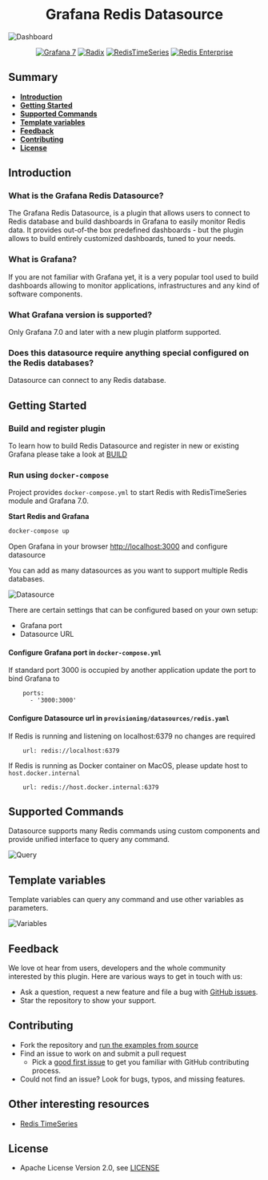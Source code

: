 <br/>
<div id="title" align="center">
    <h1>Grafana Redis Datasource</h1>
</div>

![Dashboard](https://github.com/RedisTimeSeries/grafana-redis-datasource/blob/master/images/redis-dashboard.png)

<div id="badges" align="center">

[![Grafana 7](https://img.shields.io/badge/Grafana-7-red)](https://www.grafana.com)
[![Radix](https://img.shields.io/badge/Radix-powered-blue)](https://github.com/mediocregopher/radix)
[![RedisTimeSeries](https://img.shields.io/badge/RedisTimeSeries-inspired-yellowgreen)](https://oss.redislabs.com/redistimeseries/)
[![Redis Enterprise](https://img.shields.io/badge/Redis%20Enterprise-supported-orange)](https://redislabs.com/redis-enterprise/)

</div>

## Summary

- [**Introduction**](#website)
- [**Getting Started**](#getting-started)
- [**Supported Commands**](#supported-commands)
- [**Template variables**](#templates-variables)
- [**Feedback**](#feedback)
- [**Contributing**](#contributing)
- [**License**](#license)

## Introduction
### What is the Grafana Redis Datasource?

The Grafana Redis Datasource, is a plugin that allows users to connect to Redis database and build dashboards in Grafana to easily monitor Redis data. It provides out-of-the box predefined dashboards - but the plugin allows to build entirely customized dashboards, tuned to your needs.

### What is Grafana?

If you are not familiar with Grafana yet, it is a very popular tool used to build dashboards allowing to monitor applications, infrastructures and any kind of software components.

### What Grafana version is supported?

Only Grafana 7.0 and later with a new plugin platform supported.

### Does this datasource require anything special configured on the Redis databases?

Datasource can connect to any Redis database.


## Getting Started

### Build and register plugin

To learn how to build Redis Datasource and register in new or existing Grafana please take a look at [BUILD](https://github.com/RedisTimeSeries/grafana-redis-datasource/blob/master/BUILD.md)

### Run using `docker-compose`


Project provides `docker-compose.yml` to start Redis with RedisTimeSeries module and Grafana 7.0.


**Start Redis and Grafana**
```bash
docker-compose up
```

Open Grafana in your browser [http://localhost:3000](http://localhost:3000) and configure datasource

You can add as many datasources as you want to support multiple Redis databases.

![Datasource](https://github.com/RedisTimeSeries/grafana-redis-datasource/blob/master/images/datasource.png)

There are certain settings that can be configured based on your own setup:
- Grafana port
- Datasource URL

#### Configure Grafana port in `docker-compose.yml`

If standard port 3000 is occupied by another application update the port to bind Grafana to

```
    ports:
      - '3000:3000'
```

#### Configure Datasource url in `provisioning/datasources/redis.yaml`

If Redis is running and listening on localhost:6379 no changes are required

```
    url: redis://localhost:6379
```

If Redis is running as Docker container on MacOS, please update host to `host.docker.internal`

```
    url: redis://host.docker.internal:6379
```


## Supported Commands

Datasource supports many Redis commands using custom components and provide unified interface to query any command.

![Query](https://github.com/RedisTimeSeries/grafana-redis-datasource/blob/master/images/query.png)

## Template variables

Template variables can query any command and use other variables as parameters.

![Variables](https://github.com/RedisTimeSeries/grafana-redis-datasource/blob/master/images/variables.png)

## Feedback

We love ot hear from users, developers and the whole community interested by this plugin. Here are various ways to get in touch with us:
- Ask a question, request a new feature and file a bug with [GitHub issues](https://github.com/RedisTimeSeries/grafana-redis-datasource/issues/new).
- Star the repository to show your support.

## Contributing

- Fork the repository and [run the examples from source](doc/Developing.md#quick-start)
- Find an issue to work on and submit a pull request
  - Pick a [good first issue](https://github.com/eclipse-theia/theia/labels/good%20first%20issue) to get you familiar with GitHub contributing process.
- Could not find an issue? Look for bugs, typos, and missing features.


## Other interesting resources

- [Redis TimeSeries](https://oss.redislabs.com/redistimeseries/)

## License

- Apache License Version 2.0, see [LICENSE](LICENSE)
